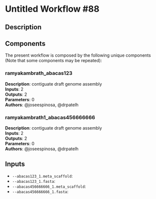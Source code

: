 # Untitled Workflow #88

## Description



## Components

The present workflow is composed by the following unique components (Note that some components may be repeated):

### ramyakambrath_abacas123

**Description**: contiguate draft genome assembly\
**Inputs**: 2\
**Outputs**: 2\
**Parameters**: 0\
**Authors**: @joseespinosa, @drpatelh

### ramyakambrath1_abacas456666666

**Description**: contiguate draft genome assembly\
**Inputs**: 2\
**Outputs**: 2\
**Parameters**: 0\
**Authors**: @joseespinosa, @drpatelh

## Inputs

- `--abacas123_1.meta_scaffold`: 
- `--abacas123_1.fasta`: 
- `--abacas456666666_1.meta_scaffold`: 
- `--abacas456666666_1.fasta`: 
